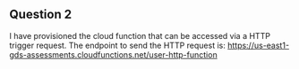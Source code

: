 ## Question 2

I have provisioned the cloud function that can be accessed via a HTTP trigger request.
The endpoint to send the HTTP request is: https://us-east1-gds-assessments.cloudfunctions.net/user-http-function